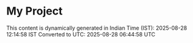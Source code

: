 # My Project

This content is dynamically generated in Indian Time (IST): 2025-08-28 12:14:58 IST
Converted to UTC: 2025-08-28 06:44:58 UTC
